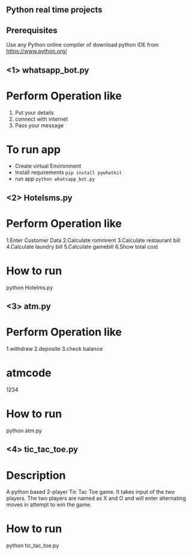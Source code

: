 ## Python real time projects

## Prerequisites
Use any Python online compiler of download python IDE from https://www.python.org/

## <1> whatsapp_bot.py
# Perform Operation like
1. Put your details
2. connect with internet
3. Pass your message
# To run app
- Create virtual Environment
- Install requirements
`pip install pywhatkit`
- run app
`python whatsapp_bot.py`

## <2> Hotelsms.py
# Perform Operation like
1.Enter Customer Data
2.Calculate rommrent
3.Calculate restaurant bill
4.Calculate laundry bill
5.Calculate gamebill
6.Show total cost
# How to run
python Hotelms.py

## <3> atm.py
# Perform Operation like
1.withdraw
2.deposite
3.check balance
# atmcode
1234
# How to run
python atm.py

## <4> tic_tac_toe.py
# Description
A python based 2-player Tic Tac Toe game.
It takes input of the two players.
The two players are named as X and O
and will enter alternating moves in attempt to win the game.
# How to run
python tic_tac_toe.py
